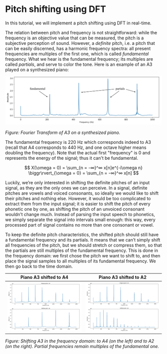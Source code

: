 # Pitch shifting using DFT

In this tutorial, we will implement a pitch shifting using DFT in real-time.

The relation between pitch and frequency is not straightforward: while the frequency is an objective value that can be measured, the pitch is a subjective perception of sound. However, a *definite* pitch, i.e. a pitch that can be easily discerned, has a harmonic frequency spectra: all present frequencies are multiples of the first one, which is called *fundamental* frequency. What we hear is the fundamental frequency; its multiples are called *partials*, and serve to color the tone. Here is an example of an A3 played on a synthesized piano:

![alt text](pianofreq.png "Piano frequencies - A3")

_Figure: Fourier Transform of A3 on a synthesized piano._

The fundamental frequency is 220 Hz which corresponds indeed to A3 (recall that A4 corresponds to 440 Hz, and one octave higher means doubling the frequency). Note that the actual first "frequency" is 0 and represents the energy of the signal; thus it can't be fundamental.

$$ 
X(\omega = 0) = \sum_{n = -∞}^∞ x[n]e^{-i\omega n} \biggr\rvert_{\omega = 0} = \sum_{n = -∞}^∞ x[n]
$$

Luckily, we’re only interested in shifting the definite pitches of an input signal, as they are the only ones we can perceive. In a signal, definite pitches are vowels and voiced consonants, so ideally we would like to shift their pitches and nothing else. However, it would be too complicated to extract them from the input signal; it is easier to shift the pitch of every phonetic one by one, as shifting the pitch of an unvoiced consonant wouldn’t change much. Instead of parsing the input speech to phonetics, we simply separate the signal into intervals small enough: this way, every processed part of signal contains no more than one consonant or vowel.

To keep the definite pitch characteristics, the shifted pitch should still have a fundamental frequency and its partials. It means that we can’t simply shift all frequencies of the pitch, but we should stretch or compress them, so that the partials are still multiples of the fundamental frequency. This is done in the frequency domain: we first chose the pitch we want to shift to, and then place the signal samples to all multiples of its fundamental frequency. We then go back to the time domain.

Piano A3 shifted to A4             |  Piano A3 shifted to A2
:-------------------------:|:-------------------------:
![alt text](pianofreq1.png "Piano A3 shifted to A4")  |  ![alt text](pianofreq2.png "Piano A3 shifted to A2")

_Figure: Shifting A3 in the frequency domain: to A4 (on the left) and to A2 (on the right). Partial frequencies remain multiples of the fundamental one._
